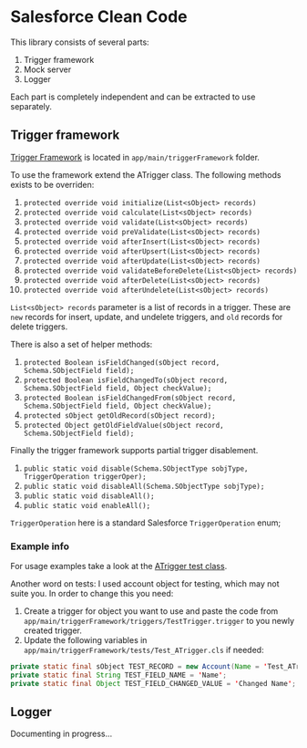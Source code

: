 # Salesforce Clean Code

This library consists of several parts:

1. Trigger framework
1. Mock server
1. Logger

Each part is completely independent and can be extracted to use separately.

## Trigger framework

[Trigger Framework](../master/app/main/triggerFramework) is located in `app/main/triggerFramework` folder.

To use the framework extend the ATrigger class. The following methods exists to be overriden:

1. `protected override void initialize(List<sObject> records)`
1. `protected override void calculate(List<sObject> records)`
1. `protected override void validate(List<sObject> records)`
1. `protected override void preValidate(List<sObject> records)`
1. `protected override void afterInsert(List<sObject> records)`
1. `protected override void afterUpsert(List<sObject> records)`
1. `protected override void afterUpdate(List<sObject> records)`
1. `protected override void validateBeforeDelete(List<sObject> records)`
1. `protected override void afterDelete(List<sObject> records)`
1. `protected override void afterUndelete(List<sObject> records)`

`List<sObject> records` parameter is a list of records in a trigger. These are `new` records for insert, update, and undelete triggers, and `old` records for delete triggers.

There is also a set of helper methods:

1. `protected Boolean isFieldChanged(sObject record, Schema.SObjectField field);`
1. `protected Boolean isFieldChangedTo(sObject record, Schema.SObjectField field, Object checkValue);`
1. `protected Boolean isFieldChangedFrom(sObject record, Schema.SObjectField field, Object checkValue);`
1. `protected sObject getOldRecord(sObject record);`
1. `protected Object getOldFieldValue(sObject record, Schema.SObjectField field);`

Finally the trigger framework supports partial trigger disablement.

1. `public static void disable(Schema.SObjectType sobjType, TriggerOperation triggerOper);`
1. `public static void disableAll(Schema.SObjectType sobjType);`
1. `public static void disableAll();`
1. `public static void enableAll();`

`TriggerOperation` here is a standard Salesforce `TriggerOperation` enum;

### Example info
For usage examples take a look at the [ATrigger test class](../master/app/main/triggerFramework/tests/Test_ATrigger.cls).

Another word on tests: I used account object for testing, which may not suite you. In order to change this you need:

1. Create a trigger for object you want to use and paste the code from `app/main/triggerFramework/triggers/TestTrigger.trigger` to you newly created trigger.
1. Update the following variables in `app/main/triggerFramework/tests/Test_ATrigger.cls` if needed:
```java
private static final sObject TEST_RECORD = new Account(Name = 'Test_ATrigger');
private static final String TEST_FIELD_NAME = 'Name';
private static final Object TEST_FIELD_CHANGED_VALUE = 'Changed Name';
```

## Logger

Documenting in progress...